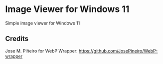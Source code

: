 # Image Viewer for Windows 11
Simple image viewer for Windows 11

## Credits
Jose M. Piñeiro for WebP Wrapper: https://github.com/JosePineiro/WebP-wrapper
